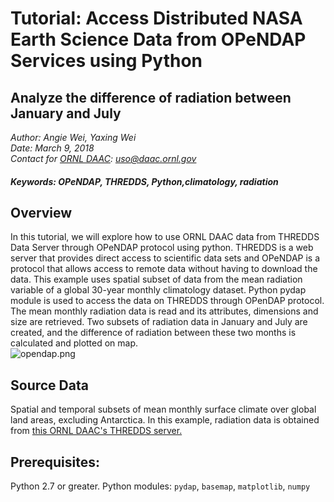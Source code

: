 # Tutorial: Access Distributed NASA Earth Science Data from OPeNDAP Services using Python
## Analyze the difference of radiation between January and July
*Author: Angie Wei, Yaxing Wei*
<br>
*Date: March 9, 2018*
<br>
*Contact for [ORNL DAAC](https://daac.ornl.gov/): uso@daac.ornl.gov*

##### Keywords: OPeNDAP, THREDDS, Python,climatology, radiation
## Overview
In this tutorial, we will explore how to use ORNL DAAC data from THREDDS Data Server through OPeNDAP protocol using python. THREDDS is a web server that provides direct access to scientific data sets and OPeNDAP is a protocol that allows access to remote data without having to download the data. This example uses spatial subset of data from the mean radiation variable of a global 30-year monthly climatology dataset. Python pydap module is used to access the data on THREDDS through OPenDAP protocol. The mean monthly radiation data is read and its attributes, dimensions and size are retrieved. Two subsets of radiation data in January and July are created, and the difference of radiation between these two months is calculated and plotted on map.  
![opendap.png](attachment:resources/opendap.png)
## Source Data
Spatial and temporal subsets of mean monthly surface climate over global land areas, excluding Antarctica. In this example, radiation data is obtained from [this ORNL DAAC's THREDDS server.](https://thredds.daac.ornl.gov/thredds/catalog/ornldaac/542/catalog.html?dataset=542/climate6190_RAD.nc4) 
## Prerequisites:
Python 2.7 or greater. Python modules: `pydap`, `basemap`, `matplotlib`, `numpy`
